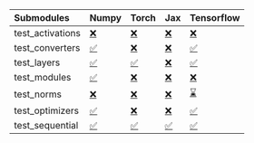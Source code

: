 | Submodules       | Numpy                                                                                                                           | Torch                                                                                                                           | Jax                                                                                                                             | Tensorflow                                                                                                                      |
|:-----------------|:--------------------------------------------------------------------------------------------------------------------------------|:--------------------------------------------------------------------------------------------------------------------------------|:--------------------------------------------------------------------------------------------------------------------------------|:--------------------------------------------------------------------------------------------------------------------------------|
| test_activations | <a href="https://github.com/unifyai/ivy/runs/8011902876?check_suite_focus=true" rel="noopener noreferrer" target="_blank">❌</a> | <a href="https://github.com/unifyai/ivy/runs/8011903726?check_suite_focus=true" rel="noopener noreferrer" target="_blank">❌</a> | <a href="https://github.com/unifyai/ivy/runs/8011904631?check_suite_focus=true" rel="noopener noreferrer" target="_blank">❌</a> | <a href="https://github.com/unifyai/ivy/runs/8011905558?check_suite_focus=true" rel="noopener noreferrer" target="_blank">❌</a> |
| test_converters  | <a href="https://github.com/unifyai/ivy/runs/8011903004?check_suite_focus=true" rel="noopener noreferrer" target="_blank">✅</a> | <a href="https://github.com/unifyai/ivy/runs/8011903862?check_suite_focus=true" rel="noopener noreferrer" target="_blank">❌</a> | <a href="https://github.com/unifyai/ivy/runs/8011904740?check_suite_focus=true" rel="noopener noreferrer" target="_blank">❌</a> | <a href="https://github.com/unifyai/ivy/runs/8011905750?check_suite_focus=true" rel="noopener noreferrer" target="_blank">✅</a> |
| test_layers      | <a href="https://github.com/unifyai/ivy/runs/8011903110?check_suite_focus=true" rel="noopener noreferrer" target="_blank">✅</a> | <a href="https://github.com/unifyai/ivy/runs/8011903989?check_suite_focus=true" rel="noopener noreferrer" target="_blank">✅</a> | <a href="https://github.com/unifyai/ivy/runs/8011904866?check_suite_focus=true" rel="noopener noreferrer" target="_blank">❌</a> | <a href="https://github.com/unifyai/ivy/runs/8011905873?check_suite_focus=true" rel="noopener noreferrer" target="_blank">✅</a> |
| test_modules     | <a href="https://github.com/unifyai/ivy/runs/8011903292?check_suite_focus=true" rel="noopener noreferrer" target="_blank">✅</a> | <a href="https://github.com/unifyai/ivy/runs/8011904100?check_suite_focus=true" rel="noopener noreferrer" target="_blank">❌</a> | <a href="https://github.com/unifyai/ivy/runs/8011904976?check_suite_focus=true" rel="noopener noreferrer" target="_blank">❌</a> | <a href="https://github.com/unifyai/ivy/runs/8011906024?check_suite_focus=true" rel="noopener noreferrer" target="_blank">❌</a> |
| test_norms       | <a href="https://github.com/unifyai/ivy/runs/8011903399?check_suite_focus=true" rel="noopener noreferrer" target="_blank">❌</a> | <a href="https://github.com/unifyai/ivy/runs/8011904287?check_suite_focus=true" rel="noopener noreferrer" target="_blank">❌</a> | <a href="https://github.com/unifyai/ivy/runs/8011905118?check_suite_focus=true" rel="noopener noreferrer" target="_blank">❌</a> | <a href="https://github.com/unifyai/ivy/runs/8011906155?check_suite_focus=true" rel="noopener noreferrer" target="_blank">⌛</a> |
| test_optimizers  | <a href="https://github.com/unifyai/ivy/runs/8011903519?check_suite_focus=true" rel="noopener noreferrer" target="_blank">✅</a> | <a href="https://github.com/unifyai/ivy/runs/8011904416?check_suite_focus=true" rel="noopener noreferrer" target="_blank">❌</a> | <a href="https://github.com/unifyai/ivy/runs/8011905257?check_suite_focus=true" rel="noopener noreferrer" target="_blank">❌</a> | <a href="https://github.com/unifyai/ivy/runs/8011906321?check_suite_focus=true" rel="noopener noreferrer" target="_blank">✅</a> |
| test_sequential  | <a href="https://github.com/unifyai/ivy/runs/8011903636?check_suite_focus=true" rel="noopener noreferrer" target="_blank">✅</a> | <a href="https://github.com/unifyai/ivy/runs/8011904499?check_suite_focus=true" rel="noopener noreferrer" target="_blank">✅</a> | <a href="https://github.com/unifyai/ivy/runs/8011905407?check_suite_focus=true" rel="noopener noreferrer" target="_blank">✅</a> | <a href="https://github.com/unifyai/ivy/runs/8011906417?check_suite_focus=true" rel="noopener noreferrer" target="_blank">✅</a> |